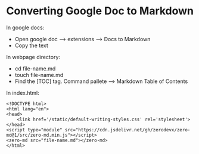 # Converting Google Doc to Markdown
In google docs:
* Open google doc --> extensions --> Docs to Markdown
* Copy the text

In webpage directory:
* cd file-name.md
* touch file-name.md
* Find the [TOC] tag. Command pallete --> Markdown Table of Contents

In index.html:
```
<!DOCTYPE html>
<html lang="en">
<head>
    <link href='/static/default-writing-styles.css' rel='stylesheet'>
</head>
<script type="module" src="https://cdn.jsdelivr.net/gh/zerodevx/zero-md@1/src/zero-md.min.js"></script>
<zero-md src="file-name.md"></zero-md>
</html>

```